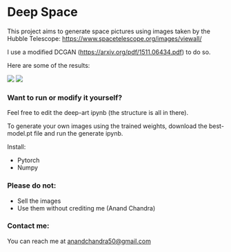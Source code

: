 # Deep Space

This project aims to generate space pictures using images taken by the Hubble Telescope: https://www.spacetelescope.org/images/viewall/

I use a modified DCGAN (https://arxiv.org/pdf/1511.06434.pdf) to do so.

Here are some of the results:

<img src="https://puu.sh/B4kkY/893a7620ab.png">
<img src="https://puu.sh/B4lfA/1f82672e1c.png">


### Want to run or modify it yourself?
Feel free to edit the deep-art ipynb (the structure is all in there).

To generate your own images using the trained weights, download the best-model.pt file and run the generate ipynb.

Install:
- Pytorch
- Numpy

### Please do not:
- Sell the images
- Use them without crediting me (Anand Chandra)

### Contact me:
You can reach me at anandchandra50@gmail.com

